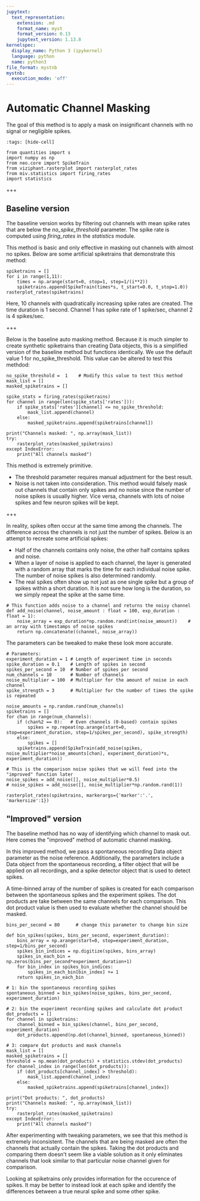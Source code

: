 ```yaml
---
jupytext:
  text_representation:
    extension: .md
    format_name: myst
    format_version: 0.13
    jupytext_version: 1.13.8
kernelspec:
  display_name: Python 3 (ipykernel)
  language: python
  name: python3
file_format: mystnb
mystnb:
  execution_mode: 'off'
---
```


# Automatic Channel Masking

The goal of this method is to apply a mask on insignificant channels with no signal or negligible spikes.

```{code-cell} ipython3
:tags: [hide-cell]

from quantities import s
import numpy as np
from neo.core import SpikeTrain
from viziphant.rasterplot import rasterplot_rates
from miv.statistics import firing_rates
import statistics
```

+++

## Baseline version

The baseline version works by filtering out channels with mean spike rates that are below the *no_spike_threshold* parameter. The spike rate is computed using *firing_rates* in the *statistics* module.

This method is basic and only effective in masking out channels with almost no spikes. Below are some artificial spiketrains that demonstrate this method:


```{code-cell} ipython3
spiketrains = []
for i in range(1,11):
    times = np.arange(start=0, stop=1, step=1/(i**2))
    spiketrains.append(SpikeTrain(times*s, t_start=0.0, t_stop=1.0))
rasterplot_rates(spiketrains)
```

Here, 10 channels with quadratically increasing spike rates are created. The time duration is 1 second. Channel 1 has spike rate of 1 spike/sec, channel 2 is 4 spikes/sec.

+++

Below is the baseline auto masking method. Because it is much simpler to create synthetic spiketrains than creating Data objects, this is a simplified version of the baseline method but functions identically. We use the default value 1 for no_spike_threshold. This value can be altered to test this methdod:

```{code-cell} ipython3
no_spike_threshold =  1    # Modify this value to test this method
mask_list = []
masked_spiketrains = []

spike_stats = firing_rates(spiketrains)
for channel in range(len(spike_stats['rates'])):
    if spike_stats['rates'][channel] <= no_spike_threshold:
        mask_list.append(channel)
    else:
        masked_spiketrains.append(spiketrains[channel])

print("Channels masked: ", np.array(mask_list))
try:
    rasterplot_rates(masked_spiketrains)
except IndexError:
    print("All channels masked")
```

This method is extremely primitive.
-   The threshold parameter requires manual adjustment for the best result.
-   Noise is not taken into consideration. This method would falsely mask out channels that contain only spikes and no noise since the number of noise spikes is usually higher. Vice versa, channels with lots of noise spikes and few neuron spikes will be kept.

+++

In reality, spikes often occur at the same time among the channels. The difference across the channels is not just the number of spikes. Below is an attempt to recreate some artificial spikes:

-   Half of the channels contains only noise, the other half contains spikes and noise.
-   When a layer of noise is applied to each channel, the layer is generated with a random array that marks the time for each individual noise spike. The number of noise spikes is also determined randomly.
-   The real spikes often show up not just as one single spike but a group of spikes within a short duration. It is not sure how long is the duration, so we simply repeat the spike at the same time.

```{code-cell} ipython3
# This function adds noise to a channel and returns the noisy channel
def add_noise(channel, noise_amount : float = 100, exp_duration : float = 1):
    noise_array = exp_duration*np.random.rand(int(noise_amount))    # an array with timestamps of noise spikes
    return np.concatenate((channel, noise_array))
```

The parameters can be tweaked to make these look more accurate.

```{code-cell} ipython3
# Parameters:
experiment_duration = 1 # Length of experiment time in seconds
spike_duration = 0.1    # Length of spikes in second
spikes_per_second = 10  # Number of spikes per second
num_channels = 10       # Number of channels
noise_multiplier = 100  # Multiplier for the amount of noise in each channel
spike_strength = 3      # Multiplier for the number of times the spike is repeated

noise_amounts = np.random.rand(num_channels)
spiketrains = []
for chan in range(num_channels):
    if (chan%2 == 0):   # Even channels (0-based) contain spikes
        spikes = np.repeat(np.arange(start=0, stop=experiment_duration, step=1/spikes_per_second), spike_strength)
    else:
        spikes = []
    spiketrains.append(SpikeTrain(add_noise(spikes, noise_multiplier*noise_amounts[chan], experiment_duration)*s, experiment_duration))

# This is the comparison noise spikes that we will feed into the "improved" function later
noise_spikes = add_noise([], noise_multiplier*0.5)
# noise_spikes = add_noise([], noise_multiplier*np.random.rand(1))

rasterplot_rates(spiketrains, markerargs={'marker':'.', 'markersize':1})
```

## "Improved" version

The baseline method has no way of identifying which channel to mask out. Here comes the "improved" method of automatic channel masking.

In this improved method, we pass a spontaneous recording Data object parameter as the noise reference. Additionally, the parameters include a Data object from the spontaneous recording, a filter object that will be applied on all recordings, and a spike detector object that is used to detect spikes.

A time-binned array of the number of spikes is created for each comparison between the spontaneous spikes and the experiment spikes. The dot products are take between the same channels for each comparison. This dot product value is then used to evaluate whether the channel should be masked.

```{code-cell} ipython3
bins_per_second = 80      # change this parameter to change bin size

def bin_spikes(spikes, bins_per_second, experiment_duration):
    bins_array = np.arange(start=0, stop=experiment_duration, step=1/bins_per_second)
    spikes_bin_indices = np.digitize(spikes, bins_array)
    spikes_in_each_bin = np.zeros(bins_per_second*experiment_duration+1)
    for bin_index in spikes_bin_indices:
        spikes_in_each_bin[bin_index] += 1
    return spikes_in_each_bin

# 1: bin the spontaneous recording spikes
spontaneous_binned = bin_spikes(noise_spikes, bins_per_second, experiment_duration)

# 2: bin the experiment recording spikes and calculate dot product
dot_products = []
for channel in spiketrains:
    channel_binned = bin_spikes(channel, bins_per_second, experiment_duration)
    dot_products.append(np.dot(channel_binned, spontaneous_binned))

# 3: compare dot products and mask channels
mask_list = []
masked_spiketrains = []
threshold = np.mean(dot_products) + statistics.stdev(dot_products)
for channel_index in range(len(dot_products)):
    if (dot_products[channel_index] > threshold):
        mask_list.append(channel_index)
    else:
        masked_spiketrains.append(spiketrains[channel_index])
```

```{code-cell} ipython3
print("Dot products: ", dot_products)
print("Channels masked: ", np.array(mask_list))
try:
    rasterplot_rates(masked_spiketrains)
except IndexError:
    print("All channels masked")
```

After experimenting with tweaking parameters, we see that this method is extremely inconsistent. The channels that are being masked are often the channels that actually contain the spikes. Taking the dot products and comparing them doesn't seem like a viable solution as it only eliminates channels that look similar to that particular noise channel given for comparison.

Looking at spiketrains only provides information for the occurence of spikes. It may be better to instead look at each spike and identify the differences between a true neural spike and some other spike.
